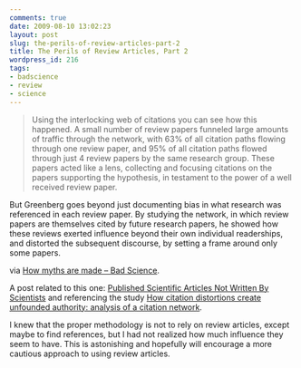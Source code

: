 ```yaml
---
comments: true
date: 2009-08-10 13:02:23
layout: post
slug: the-perils-of-review-articles-part-2
title: The Perils of Review Articles, Part 2
wordpress_id: 216
tags:
- badscience
- review
- science
---
```


> Using the interlocking web of citations you can see how this happened. A small number of review papers funneled large amounts of traffic through the network, with 63% of all citation paths flowing through one review paper, and 95% of all citation paths flowed through just 4 review papers by the same research group. These papers acted like a lens, collecting and focusing citations on the papers supporting the hypothesis, in testament to the power of a well received review paper.

But Greenberg goes beyond just documenting bias in what research was referenced in each review paper. By studying the network, in which review papers are themselves cited by future research papers, he showed how these reviews exerted influence beyond their own individual readerships, and distorted the subsequent discourse, by setting a frame around only some papers.


via [How myths are made – Bad Science](http://www.badscience.net/2009/08/how-myths-are-made/).

A post related to this one:
[Published Scientific Articles Not Written By Scientists](http://benjaminfleischer.com/2009/08/05/published-scientific-articles-not-written-by-scientists/) and referencing the study [How citation distortions create unfounded authority: analysis of a citation network](http://www.bmj.com/cgi/content/abstract/339/jul20_3/b2680).

I knew that the proper methodology is not to rely on review articles, except maybe to find references, but I had not realized how much influence they seem to have. This is astonishing and hopefully will encourage a more cautious approach to using review articles.
